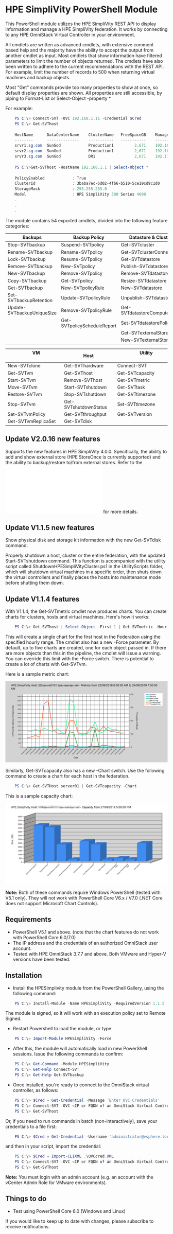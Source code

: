  # HPE SimpliVity PowerShell Module

This PowerShell module utilizes the HPE SimpliVity REST API to display information and manage a HPE SimpliVity federation. It works by connecting to any HPE OmniStack Virtual Controller in your environment.

All cmdlets are written as advanced cmdlets, with extensive comment based help and the majority have the ability to accept the output from another cmdlet as input. Most cmdlets that show information have filtered parameters to limit the number of objects returned. The cmdlets have also been written to adhere to the current recommendations with the REST API. For example, limit the number of records to 500 when returning virtual machines and backup objects.

Most "Get" commands provide too many properties to show at once, so default display properties are shown. All properties are still accessible, by piping to Format-List or Select-Object -property *

For example:
```powershell
    PS C:\> Connect-SVT -OVC 192.168.1.11 -Credential $Cred
    PS C:\> Get-SVThost
    
    HostName      DataCenterName    ClusterName   FreeSpaceGB    ManagementIP   StorageIP     FederationIP 
    --------      --------------    -----------   -----------    ------------   ---------     ------------
    srvr1.sg.com  SunGod            Production1         2,671    192.168.1.11   192.168.2.1   192.168.3.1
    srvr2.sg.com  SunGod            Production1         2,671    192.168.1.12   192.168.2.2   192.168.3.2
    srvr3.sg.com  SunGod            DR1                 2,671    192.170.1.11   192.170.2.1   192.170.3.1
   
    PS C:\>Get-SVThost -HostName 192.168.1.1 | Select-Object *
    
    PolicyEnabled            : True
    ClusterId                : 3baba7ec-6d02-4fb6-b510-5ce19cd9c1d0
    StorageMask              : 255.255.255.0
    Model                    : HPE SimpliVity 380 Series 4000
    .
    .
    .
```


The module contains 54 exported cmdlets, divided into the following feature categories:

Backups | Backup Policy | Datastore & Cluster
--- | --- | ---
Stop-SVTbackup | Suspend-SVTpolicy | Get-SVTcluster
Rename-SVTbackup | Rename-SVTpolicy | Get-SVTclusterConnected
Lock-SVTbackup | Resume-SVTpolicy | Get-SVTdatastore
Remove-SVTbackup | New-SVTpolicy | Publish-SVTdatastore
New-SVTbackup | Remove-SVTpolicy | Remove-SVTdatastore
Copy-SVTbackup | Get-SVTpolicy | Resize-SVTdatastore
Get-SVTbackup | New-SVTpolicyRule | New-SVTdatastore 
Set-SVTbackupRetention | Update-SVTpolicyRule | Unpublish-SVTdatastore
Update-SVTbackupUniqueSize | Remove-SVTpolicyRule | Get-SVTdatastoreComputeNode
&nbsp; | Get-SVTpolicyScheduleReport | Set-SVTdatastorePolicy
&nbsp; | &nbsp; | Get-SVTexternalStore
&nbsp; | &nbsp; | New-SVTexternalStore


&nbsp; &nbsp; &nbsp; &nbsp; &nbsp; &nbsp; &nbsp; &nbsp; &nbsp; &nbsp; VM &nbsp; &nbsp; &nbsp; &nbsp; &nbsp; &nbsp; &nbsp; &nbsp; &nbsp; &nbsp; &nbsp; &nbsp; &nbsp; | &nbsp; &nbsp; &nbsp; &nbsp; &nbsp; &nbsp; Host &nbsp; &nbsp; &nbsp; &nbsp; &nbsp; &nbsp; |  &nbsp; &nbsp; &nbsp; &nbsp; &nbsp; &nbsp; &nbsp; &nbsp; &nbsp; Utility &nbsp; &nbsp; &nbsp; &nbsp; &nbsp; &nbsp; &nbsp; &nbsp; &nbsp; &nbsp; &nbsp; &nbsp; 
---------------- | --- | ---
New-SVTclone | Get-SVThardware | Connect-SVT
Get-SVTvm | Get-SVThost | Get-SVTcapacity
Start-SVTvm | Remove-SVThost | Get-SVTmetric
Move-SVTvm | Start-SVTshutdown | Get-SVTtask
Restore-SVTvm | Stop-SVTshutdown | Get-SVTtimezone
Stop-SVTvm | Get-SVTshutdownStatus | Set-SVTtimezone
Set-SVTvmPolicy | Get-SVTthroughput | Get-SVTversion
Get-SVTvmReplicaSet | Get-SVTdisk

## Update V2.0.16 new features

Supports the new features in HPE SimpliVity 4.0.0. Specifically, the ability to add and show external store (HPE StoreOnce is currently supported) and the ability to backup/restore to/from external stores. Refer to the ![Release Notes](/RELEASENOTES.md) for more details.

## Update V1.1.5 new features

Show physical disk and storage kit information with the new Get-SVTdisk command.

Properly shutdown a host, cluster or the entire federation, with the updated Start-SVTshutdown command. This function is accompanied with the utility script called ShutdownHPESimpliVityCluster.ps1 in the UtilityScripts folder, which will shutdown virtual machines in a specific order, then shuts down the virtual controllers and finally places the hosts into maintenance mode before shutting them down.

## Update V1.1.4 features

With V1.1.4, the Get-SVTmetric cmdlet now produces charts. You can create charts for clusters, hosts and virtual machines. Here's
how it works:

```powershell
    PS C:\> Get-SVThost | Select-Object -First 1 | Get-SVTmetric -Hour 48 -Chart
```

This will create a single chart for the first host in the Federation using the specified hourly range. The cmdlet also has a new -Force 
parameter. By default, up to five charts are created, one for each object passed in. If there are more objects than this in
the pipeline, the cmdlet will issue a warning. You can override this limit with the -Force switch. There is potential to create a
lot of charts with Get-SVTvm. 

Here is a sample metric chart:

![Here is a sample metric chart](/Media/SVTmetric-sample.png)

Similarly, Get-SVTcapacity also has a new -Chart switch. Use the following command to create a chart for each host in the federation.

```powershell
    PS C:\> Get-SVTHost server01 | Get-SVTcapacity -Chart
```

This is a sample capacity chart:

![Here is a sample capacity chart](/Media/SVTcapacity-sample.png)

**Note:** Both of these commands require Windows PowerShell (tested with V5.1 only). They will not work with PowerShell Core V6.x / V7.0 (.NET Core does not support Microsoft Chart Controls).

## Requirements

* PowerShell V5.1 and above. (note that the chart features do not work with PowerShell Core 6.0/7.0)
* The IP address and the credentials of an authorized OmniStack user account.
* Tested with HPE OmniStack 3.7.7 and above. Both VMware and Hyper-V versions have been tested.

## Installation

* Install the HPESimplivity module from the PowerShell Gallery, using the following command:
```powershell
    PS C:\> Install-Module -Name HPESimpliVity -RequiredVersion 1.1.5
```
The module is signed, so it will work with an execution policy set to Remote Signed.

* Restart Powershell to load the module, or type:
```powershell
    PS C:\> Import-Module HPESimpliVity -Force
```
* After this, the module will automatically load in new PowerShell sessions. Issue the following commands to confirm:
```powershell
    PS C:\> Get-Command -Module HPESimpliVity
    PS C:\> Get-Help Connect-SVT
    PS C:\> Get-Help Get-SVTbackup
```
* Once installed, you're ready to connect to the OmniStack virtual controller, as follows:
```powershell
    PS C:\> $Cred = Get-Credential -Message 'Enter OVC Credentials'
    PS C:\> Connect-SVT -OVC <IP or FQDN of an OmniStack Virtual Controller> -Credential $Cred
    PS C:\> Get-SVThost
```
Or, if you need to run commands in batch (non-interactively), save your credentials to a file first:

```powershell
    PS C:\> $Cred = Get-Credential -Username 'administrator@vsphere.local' | Export-Clixml .\OVCcred.XML 
```
and then in your script, import the credential:
```powershell
    PS C:\> $Cred = Import-CLIXML .\OVCcred.XML
    PS C:\> Connect-SVT -OVC <IP or FQDN of an OmniStack Virtual Controller> -Credential $Cred
    PS C:\> Get-SVThost
```

**Note:** You must login with an admin account (e.g. an account with the vCenter Admin Role for VMware environments).

## Things to do
* Test using PowerShell Core 6.0 (Windows and Linux)

If you would like to keep up to date with changes, please subscribe to receive notifications.

